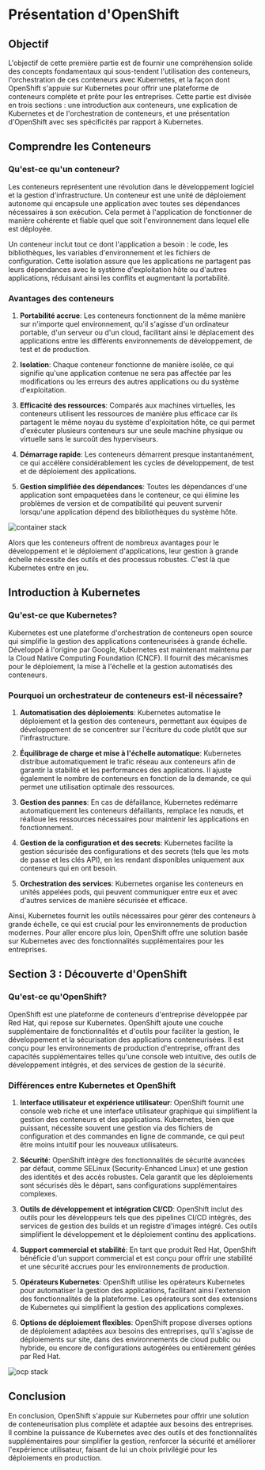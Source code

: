 # Présentation d'OpenShift

## Objectif

L'objectif de cette première partie est de fournir une compréhension solide des concepts fondamentaux qui sous-tendent l'utilisation des conteneurs, l'orchestration de ces conteneurs avec Kubernetes, et la façon dont OpenShift s'appuie sur Kubernetes pour offrir une plateforme de conteneurs complète et prête pour les entreprises. Cette partie est divisée en trois sections : une introduction aux conteneurs, une explication de Kubernetes et de l'orchestration de conteneurs, et une présentation d'OpenShift avec ses spécificités par rapport à Kubernetes.

## Comprendre les Conteneurs

### Qu'est-ce qu'un conteneur?

Les conteneurs représentent une révolution dans le développement logiciel et la gestion d'infrastructure. Un conteneur est une unité de déploiement autonome qui encapsule une application avec toutes ses dépendances nécessaires à son exécution. Cela permet à l'application de fonctionner de manière cohérente et fiable quel que soit l'environnement dans lequel elle est déployée.

Un conteneur inclut tout ce dont l'application a besoin : le code, les bibliothèques, les variables d'environnement et les fichiers de configuration. Cette isolation assure que les applications ne partagent pas leurs dépendances avec le système d'exploitation hôte ou d'autres applications, réduisant ainsi les conflits et augmentant la portabilité.

### Avantages des conteneurs

1. **Portabilité accrue**: Les conteneurs fonctionnent de la même manière sur n'importe quel environnement, qu'il s'agisse d'un ordinateur portable, d'un serveur ou d'un cloud, facilitant ainsi le déplacement des applications entre les différents environnements de développement, de test et de production.

2. **Isolation**: Chaque conteneur fonctionne de manière isolée, ce qui signifie qu'une application contenue ne sera pas affectée par les modifications ou les erreurs des autres applications ou du système d'exploitation.

3. **Efficacité des ressources**: Comparés aux machines virtuelles, les conteneurs utilisent les ressources de manière plus efficace car ils partagent le même noyau du système d'exploitation hôte, ce qui permet d'exécuter plusieurs conteneurs sur une seule machine physique ou virtuelle sans le surcoût des hyperviseurs.

4. **Démarrage rapide**: Les conteneurs démarrent presque instantanément, ce qui accélère considérablement les cycles de développement, de test et de déploiement des applications.

5. **Gestion simplifiée des dépendances**: Toutes les dépendances d'une application sont empaquetées dans le conteneur, ce qui élimine les problèmes de version et de compatibilité qui peuvent survenir lorsqu'une application dépend des bibliothèques du système hôte.

![container stack](./images/container_stack.png)

Alors que les conteneurs offrent de nombreux avantages pour le développement et le déploiement d'applications, leur gestion à grande échelle nécessite des outils et des processus robustes. C'est là que Kubernetes entre en jeu.

## Introduction à Kubernetes

### Qu'est-ce que Kubernetes?

Kubernetes est une plateforme d'orchestration de conteneurs open source qui simplifie la gestion des applications conteneurisées à grande échelle. Développé à l'origine par Google, Kubernetes est maintenant maintenu par la Cloud Native Computing Foundation (CNCF). Il fournit des mécanismes pour le déploiement, la mise à l'échelle et la gestion automatisés des conteneurs.

### Pourquoi un orchestrateur de conteneurs est-il nécessaire?

1. **Automatisation des déploiements**: Kubernetes automatise le déploiement et la gestion des conteneurs, permettant aux équipes de développement de se concentrer sur l'écriture du code plutôt que sur l'infrastructure.

2. **Équilibrage de charge et mise à l'échelle automatique**: Kubernetes distribue automatiquement le trafic réseau aux conteneurs afin de garantir la stabilité et les performances des applications. Il ajuste également le nombre de conteneurs en fonction de la demande, ce qui permet une utilisation optimale des ressources.

3. **Gestion des pannes**: En cas de défaillance, Kubernetes redémarre automatiquement les conteneurs défaillants, remplace les nœuds, et réalloue les ressources nécessaires pour maintenir les applications en fonctionnement.

4. **Gestion de la configuration et des secrets**: Kubernetes facilite la gestion sécurisée des configurations et des secrets (tels que les mots de passe et les clés API), en les rendant disponibles uniquement aux conteneurs qui en ont besoin.

5. **Orchestration des services**: Kubernetes organise les conteneurs en unités appelées pods, qui peuvent communiquer entre eux et avec d'autres services de manière sécurisée et efficace.

Ainsi, Kubernetes fournit les outils nécessaires pour gérer des conteneurs à grande échelle, ce qui est crucial pour les environnements de production modernes. Pour aller encore plus loin, OpenShift offre une solution basée sur Kubernetes avec des fonctionnalités supplémentaires pour les entreprises.

## Section 3 : Découverte d'OpenShift

### Qu'est-ce qu'OpenShift?

OpenShift est une plateforme de conteneurs d'entreprise développée par Red Hat, qui repose sur Kubernetes. OpenShift ajoute une couche supplémentaire de fonctionnalités et d'outils pour faciliter la gestion, le développement et la sécurisation des applications conteneurisées. Il est conçu pour les environnements de production d'entreprise, offrant des capacités supplémentaires telles qu'une console web intuitive, des outils de développement intégrés, et des services de gestion de la sécurité.

### Différences entre Kubernetes et OpenShift

1. **Interface utilisateur et expérience utilisateur**: OpenShift fournit une console web riche et une interface utilisateur graphique qui simplifient la gestion des conteneurs et des applications. Kubernetes, bien que puissant, nécessite souvent une gestion via des fichiers de configuration et des commandes en ligne de commande, ce qui peut être moins intuitif pour les nouveaux utilisateurs.

2. **Sécurité**: OpenShift intègre des fonctionnalités de sécurité avancées par défaut, comme SELinux (Security-Enhanced Linux) et une gestion des identités et des accès robustes. Cela garantit que les déploiements sont sécurisés dès le départ, sans configurations supplémentaires complexes.

3. **Outils de développement et intégration CI/CD**: OpenShift inclut des outils pour les développeurs tels que des pipelines CI/CD intégrés, des services de gestion des builds et un registre d'images intégré. Ces outils simplifient le développement et le déploiement continu des applications.

4. **Support commercial et stabilité**: En tant que produit Red Hat, OpenShift bénéficie d'un support commercial et est conçu pour offrir une stabilité et une sécurité accrues pour les environnements de production.

5. **Opérateurs Kubernetes**: OpenShift utilise les opérateurs Kubernetes pour automatiser la gestion des applications, facilitant ainsi l'extension des fonctionnalités de la plateforme. Les opérateurs sont des extensions de Kubernetes qui simplifient la gestion des applications complexes.

6. **Options de déploiement flexibles**: OpenShift propose diverses options de déploiement adaptées aux besoins des entreprises, qu'il s'agisse de déploiements sur site, dans des environnements de cloud public ou hybride, ou encore de configurations autogérées ou entièrement gérées par Red Hat.

![ocp stack](./images/ocp_stack.png)

## Conclusion

En conclusion, OpenShift s'appuie sur Kubernetes pour offrir une solution de conteneurisation plus complète et adaptée aux besoins des entreprises. Il combine la puissance de Kubernetes avec des outils et des fonctionnalités supplémentaires pour simplifier la gestion, renforcer la sécurité et améliorer l'expérience utilisateur, faisant de lui un choix privilégié pour les déploiements en production.
